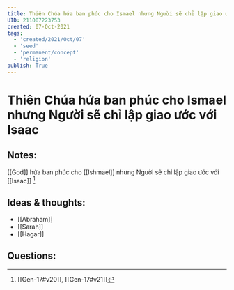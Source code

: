 ```yaml
---
title: Thiên Chúa hứa ban phúc cho Ismael nhưng Người sẽ chỉ lập giao ước với Isaac
UID: 211007223753
created: 07-Oct-2021
tags:
  - 'created/2021/Oct/07'
  - 'seed'
  - 'permanent/concept'
  - 'religion'
publish: True
---
```

# Thiên Chúa hứa ban phúc cho Ismael nhưng Người sẽ chỉ lập giao ước với Isaac

## Notes:
[[God]] hứa ban phúc cho [[Ishmael]] nhưng Người sẽ chỉ lập giao ước với [[Isaac]] [^1]

## Ideas & thoughts:
- [[Abraham]]
- [[Sarah]]
- [[Hagar]]

## Questions:
[^1]:[[Gen-17#v20]], [[Gen-17#v21]]
